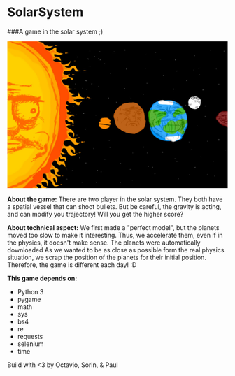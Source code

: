 # SolarSystem
###A game in the solar system ;)

![begin image](/img/begin.jpg)


**About the game:**
There are two player in the solar system. They both have a spatial vessel that can shoot bullets. But be careful, the gravity is acting, and can modify you trajectory!
Will you get the higher score?


**About technical aspect:**
We first made a "perfect model", but the planets moved too slow to make it interesting. Thus, we accelerate them, even if in the physics, it doesn't make sense. The planets were automatically downloaded
As we wanted to be as close as possible form the real physics situation, we scrap the position of the planets for their initial position. Therefore, the game is different each day! :D



**This game depends on:**

* Python 3
* pygame
* math
* sys
* bs4
* re
* requests
* selenium
* time




 Build with <3 by Octavio, Sorin, & Paul

